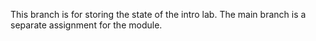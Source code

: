 This branch is for storing the state of the intro lab. The main branch is a separate assignment for the module.